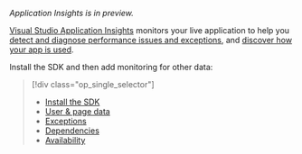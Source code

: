 
*Application Insights is in preview.*

<a name="selector1"></a>

[Visual Studio Application Insights](../articles/application-insights/app-insights-overview.md) monitors your live application to help you [detect and diagnose performance issues and exceptions](../articles/application-insights/app-insights-detect-triage-diagnose.md), and [discover how your app is used](../articles/application-insights/app-insights-overview-usage.md). 

Install the SDK and then add monitoring for other data:

> [!div class="op_single_selector"]
> * [Install the SDK](../articles/application-insights/app-insights-asp-net.md#selector1)
> * [User & page data](../articles/application-insights/app-insights-javascript.md#selector1)
> * [Exceptions](../articles/application-insights/app-insights-asp-net-exceptions.md#selector1)
> * [Dependencies](../articles/application-insights/app-insights-asp-net-dependencies.md#selector1)
> * [Availability](../articles/application-insights/app-insights-monitor-web-app-availability.md#selector1)
> 
> 

